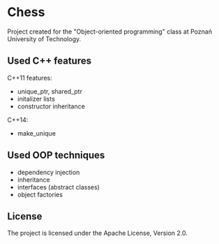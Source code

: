 # Chess 
Project created for the "Object-oriented programming" class at Poznań University of Technology.

## Used C++ features
C++11 features: 
- unique_ptr, shared_ptr
- initalizer lists 
- constructor inheritance

C++14:
- make_unique

## Used OOP techniques
- dependency injection
- inheritance
- interfaces (abstract classes) 
- object factories

## License
The project is licensed under the Apache License, Version 2.0.